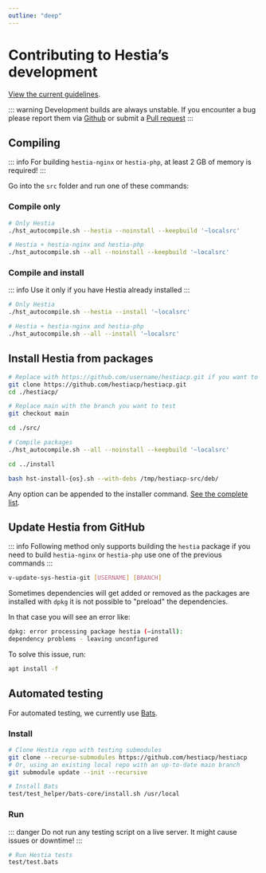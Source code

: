 ```yaml
---
outline: "deep"
---
```


# Contributing to Hestia’s development

[View the current guidelines](https://github.com/hestiacp/hestiacp/blob/main/CONTRIBUTING.md).

::: warning
Development builds are always unstable. If you encounter a bug please report them via [Github](https://github.com/hestiacp/hestiacp/issues/new/choose) or submit a [Pull request](https://github.com/hestiacp/hestiacp/pulls)
:::

## Compiling

::: info
For building `hestia-nginx` or `hestia-php`, at least 2 GB of memory is required!
:::

Go into the `src` folder and run one of these commands:

### Compile only

```sh
# Only Hestia
./hst_autocompile.sh --hestia --noinstall --keepbuild '~localsrc'
```

```sh
# Hestia + hestia-nginx and hestia-php
./hst_autocompile.sh --all --noinstall --keepbuild '~localsrc'
```

### Compile and install

::: info
Use it only if you have Hestia already installed
:::

```sh
# Only Hestia
./hst_autocompile.sh --hestia --install '~localsrc'
```

```sh
# Hestia + hestia-nginx and hestia-php
./hst_autocompile.sh --all --install '~localsrc'
```

## Install Hestia from packages

```bash
# Replace with https://github.com/username/hestiacp.git if you want to test a branch that you created yourself
git clone https://github.com/hestiacp/hestiacp.git
cd ./hestiacp/

# Replace main with the branch you want to test
git checkout main

cd ./src/

# Compile packages
./hst_autocompile.sh --all --noinstall --keepbuild '~localsrc'

cd ../install

bash hst-install-{os}.sh --with-debs /tmp/hestiacp-src/deb/
```

Any option can be appended to the installer command. [See the complete list](../introduction/getting-started#list-of-installation-options).

## Update Hestia from GitHub

::: info
Following method only supports building the `hestia` package if you need to build `hestia-nginx` or `hestia-php` use one of the previous commands
:::


```bash
v-update-sys-hestia-git [USERNAME] [BRANCH]
```

Sometimes dependencies will get added or removed as the packages are installed with `dpkg` it is not possible to "preload" the dependencies.

In that case you will see an error like:

```bash
dpkg: error processing package hestia (–install):
dependency problems - leaving unconfigured
```

To solve this issue, run:

```bash
apt install -f
```

## Automated testing

For automated testing, we currently use [Bats](https://github.com/bats-core/bats-core).

### Install

```bash
# Clone Hestia repo with testing submodules
git clone --recurse-submodules https://github.com/hestiacp/hestiacp
# Or, using an existing local repo with an up-to-date main branch
git submodule update --init --recursive

# Install Bats
test/test_helper/bats-core/install.sh /usr/local
```

### Run

::: danger
Do not run any testing script on a live server. It might cause issues or downtime!
:::

```bash
# Run Hestia tests
test/test.bats
```

